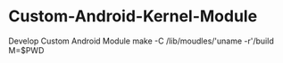# Custom-Android-Kernel-Module
Develop Custom Android Module
make -C /lib/moudles/'uname -r'/build M=$PWD
